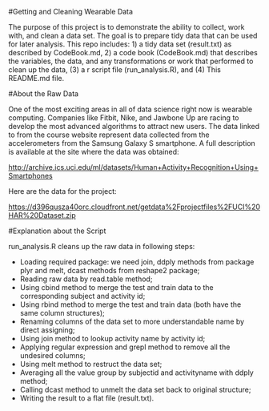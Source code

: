 #Getting and Cleaning Wearable Data

The purpose of this project is to demonstrate the ability to collect, work with, and clean a data set. The goal is to prepare tidy data that can be used for later analysis. This repo includes: 1) a tidy data set (result.txt) as described by CodeBook.md, 2) a code book (CodeBook.md) that describes the variables, the data, and any transformations or work that  performed to clean up the data, (3) a r script file (run_analysis.R), and (4) This README.md file.

#About the Raw Data

One of the most exciting areas in all of data science right now is wearable computing. Companies like Fitbit, Nike, and Jawbone Up are racing to develop the most advanced algorithms to attract new users. The data linked to from the course website represent data collected from the accelerometers from the Samsung Galaxy S smartphone. A full description is available at the site where the data was obtained:

http://archive.ics.uci.edu/ml/datasets/Human+Activity+Recognition+Using+Smartphones

Here are the data for the project:

https://d396qusza40orc.cloudfront.net/getdata%2Fprojectfiles%2FUCI%20HAR%20Dataset.zip

#Explanation about the Script

run_analysis.R cleans up the raw data in following steps:

* Loading required package: we need join, ddply methods from package plyr and melt, dcast methods from reshape2 package;
* Reading raw data by read.table method;
* Using cbind method to merge the test and train data to the corresponding subject and activity id;
* Using rbind method to merge the test and train data (both have the same column structures);
* Renaming columns of the data set to more understandable name by direct assigning;
* Using join method to lookup activity name by activity id;
* Applying regular expression and grepl method to remove all the undesired columns;
* Using melt method to restruct the data set;
* Averaging all the value group by subjectid and activityname with ddply method;
* Calling dcast method to unmelt the data set back to original structure;
* Writing the result to a flat file (result.txt).
